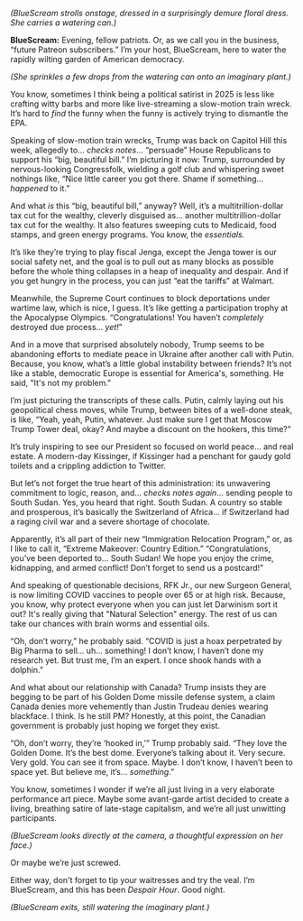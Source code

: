 *(BlueScream strolls onstage, dressed in a surprisingly demure floral dress. She carries a watering can.)*

**BlueScream:** Evening, fellow patriots. Or, as we call you in the business, “future Patreon subscribers.” I’m your host, BlueScream, here to water the rapidly wilting garden of American democracy.

*(She sprinkles a few drops from the watering can onto an imaginary plant.)*

You know, sometimes I think being a political satirist in 2025 is less like crafting witty barbs and more like live-streaming a slow-motion train wreck. It’s hard to *find* the funny when the funny is actively trying to dismantle the EPA.

Speaking of slow-motion train wrecks, Trump was back on Capitol Hill this week, allegedly to… *checks notes*… “persuade” House Republicans to support his “big, beautiful bill.” I’m picturing it now: Trump, surrounded by nervous-looking Congressfolk, wielding a golf club and whispering sweet nothings like, “Nice little career you got there. Shame if something… *happened* to it.”

And what *is* this “big, beautiful bill,” anyway? Well, it’s a multitrillion-dollar tax cut for the wealthy, cleverly disguised as… another multitrillion-dollar tax cut for the wealthy. It also features sweeping cuts to Medicaid, food stamps, and green energy programs. You know, the *essentials.*

It’s like they’re trying to play fiscal Jenga, except the Jenga tower is our social safety net, and the goal is to pull out as many blocks as possible before the whole thing collapses in a heap of inequality and despair. And if you get hungry in the process, you can just “eat the tariffs” at Walmart.

Meanwhile, the Supreme Court continues to block deportations under wartime law, which is nice, I guess. It’s like getting a participation trophy at the Apocalypse Olympics. “Congratulations! You haven’t *completely* destroyed due process… *yet!*”

And in a move that surprised absolutely nobody, Trump seems to be abandoning efforts to mediate peace in Ukraine after another call with Putin. Because, you know, what’s a little global instability between friends? It’s not like a stable, democratic Europe is essential for America's, something. He said, "It's not my problem."

I’m just picturing the transcripts of these calls. Putin, calmly laying out his geopolitical chess moves, while Trump, between bites of a well-done steak, is like, “Yeah, yeah, Putin, whatever. Just make sure I get that Moscow Trump Tower deal, okay? And maybe a discount on the hookers, this time?"

It’s truly inspiring to see our President so focused on world peace… and real estate. A modern-day Kissinger, if Kissinger had a penchant for gaudy gold toilets and a crippling addiction to Twitter.

But let’s not forget the true heart of this administration: its unwavering commitment to logic, reason, and… *checks notes again*… sending people to South Sudan. Yes, you heard that right. South Sudan. A country so stable and prosperous, it’s basically the Switzerland of Africa… if Switzerland had a raging civil war and a severe shortage of chocolate.

Apparently, it’s all part of their new “Immigration Relocation Program,” or, as I like to call it, “Extreme Makeover: Country Edition.” “Congratulations, you’ve been deported to… South Sudan! We hope you enjoy the crime, kidnapping, and armed conflict! Don’t forget to send us a postcard!”

And speaking of questionable decisions, RFK Jr., our new Surgeon General, is now limiting COVID vaccines to people over 65 or at high risk. Because, you know, why protect everyone when you can just let Darwinism sort it out? It's really giving that "Natural Selection" energy. The rest of us can take our chances with brain worms and essential oils.

“Oh, don’t worry,” he probably said. “COVID is just a hoax perpetrated by Big Pharma to sell… uh… something! I don’t know, I haven’t done my research yet. But trust me, I’m an expert. I once shook hands with a dolphin.”

And what about our relationship with Canada? Trump insists they are begging to be part of his Golden Dome missile defense system, a claim Canada denies more vehemently than Justin Trudeau denies wearing blackface. I think. Is he still PM? Honestly, at this point, the Canadian government is probably just hoping we forget they exist.

“Oh, don’t worry, they’re ‘hooked in,’” Trump probably said. “They love the Golden Dome. It’s the best dome. Everyone’s talking about it. Very secure. Very gold. You can see it from space. Maybe. I don’t know, I haven’t been to space yet. But believe me, it’s… *something*.”

You know, sometimes I wonder if we’re all just living in a very elaborate performance art piece. Maybe some avant-garde artist decided to create a living, breathing satire of late-stage capitalism, and we’re all just unwitting participants.

*(BlueScream looks directly at the camera, a thoughtful expression on her face.)*

Or maybe we’re just screwed.

Either way, don't forget to tip your waitresses and try the veal. I’m BlueScream, and this has been *Despair Hour*. Good night.

*(BlueScream exits, still watering the imaginary plant.)*